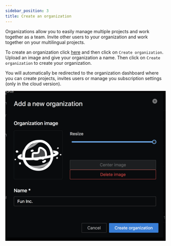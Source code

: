```yaml
---
sidebar_position: 3
title: Create an organization
---
```


Organizations allow you to easily manage multiple projects and work together as a team. Invite other users to your organization and work together on your multilingual projects.

To create an organization click [here](https://app.texterify.com/dashboard/organizations) and then click on `Create organization`. Upload an image and give your organization a name. Then click on `Create organization` to create your organization.

You will automatically be redirected to the organization dashboard where you can create projects, invites users or manage you subscription settings (only in the cloud version).

![Create an organization](/img/general/create_organization.png)
